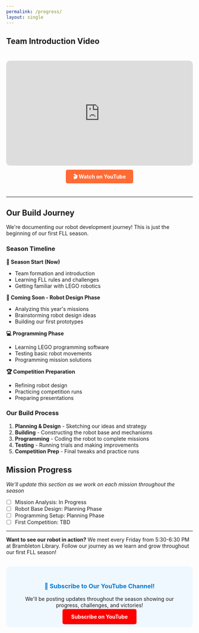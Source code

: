 ```yaml
---
permalink: /progress/
layout: single
---
```



## Team Introduction Video

<div style="text-align: center; margin: 40px 0;">
  <div style="position: relative; width: 100%; height: 0; padding-bottom: 56.25%; margin: 20px 0;">
    <iframe 
      style="position: absolute; top: 0; left: 0; width: 100%; height: 100%; border-radius: 10px;" 
      src="https://youtu.be/zUXFGyBX0O8" 
      title="Tech Titans FLL Team - Season 2024-25 Introduction" 
      frameborder="0" 
      allow="accelerometer; autoplay; clipboard-write; encrypted-media; gyroscope; picture-in-picture" 
      allowfullscreen>
    </iframe>
  </div>
  <p style="text-align: center;">
    <a href="https://www.youtube.com/watch?v=zUXFGyBX0O8" target="_blank" style="background: #ff6b35; color: white; padding: 10px 20px; border-radius: 5px; text-decoration: none; font-weight: bold;">
      🎬 Watch on YouTube
    </a>
  </p>
</div>

---

## Our Build Journey

We're documenting our robot development journey! This is just the beginning of our first FLL season.

### Season Timeline

**🏁 Season Start (Now)**
- Team formation and introduction
- Learning FLL rules and challenges
- Getting familiar with LEGO robotics

**🔧 Coming Soon - Robot Design Phase**
- Analyzing this year's missions
- Brainstorming robot design ideas
- Building our first prototypes

**💻 Programming Phase**
- Learning LEGO programming software
- Testing basic robot movements
- Programming mission solutions

**🏆 Competition Preparation**
- Refining robot design
- Practicing competition runs
- Preparing presentations

### Our Build Process

1. **Planning & Design** - Sketching our ideas and strategy
2. **Building** - Constructing the robot base and mechanisms  
3. **Programming** - Coding the robot to complete missions
4. **Testing** - Running trials and making improvements
5. **Competition Prep** - Final tweaks and practice runs

## Mission Progress

*We'll update this section as we work on each mission throughout the season*

- [ ] Mission Analysis: In Progress
- [ ] Robot Base Design: Planning Phase  
- [ ] Programming Setup: Planning Phase
- [ ] First Competition: TBD

---

**Want to see our robot in action?** We meet every Friday from 5:30-6:30 PM at Brambleton Library. Follow our journey as we learn and grow throughout our first FLL season!

<div style="text-align: center; background: #f0f8ff; padding: 20px; border-radius: 10px; margin: 30px 0;">
  <h3 style="color: #007acc;">🔔 Subscribe to Our YouTube Channel!</h3>
  <p>We'll be posting updates throughout the season showing our progress, challenges, and victories!</p>
  <a href="" target="_blank" style="background: #ff0000; color: white; padding: 12px 24px; border-radius: 5px; text-decoration: none; font-weight: bold;">
    Subscribe on YouTube
  </a>
</div>